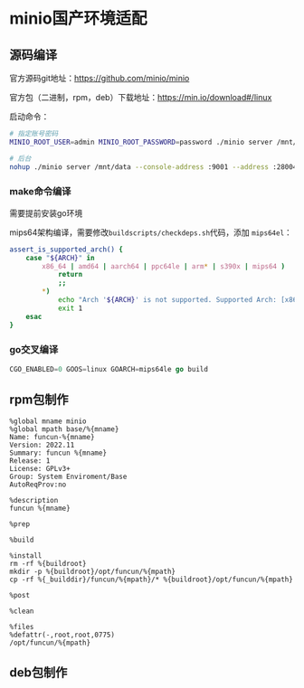 # minio国产环境适配

## 源码编译
官方源码git地址：https://github.com/minio/minio

官方包（二进制，rpm，deb）下载地址：https://min.io/download#/linux

启动命令：

```bash
# 指定账号密码
MINIO_ROOT_USER=admin MINIO_ROOT_PASSWORD=password ./minio server /mnt/data --console-address ":9001" --adress ":28004"

# 后台
nohup ./minio server /mnt/data --console-address :9001 --address :28004 > /mnt/data/minio.log 2>&1 &
```

### make命令编译

需要提前安装go环境

mips64架构编译，需要修改`buildscripts/checkdeps.sh`代码，添加 `mips64el`：

```sh
assert_is_supported_arch() {
    case "${ARCH}" in 
        x86_64 | amd64 | aarch64 | ppc64le | arm* | s390x | mips64 )
            return
            ;;
        *)
            echo "Arch '${ARCH}' is not supported. Supported Arch: [x86_64, amd64, aarch64, ppc64le, arm*, s390x]"
            exit 1
    esac
}
```
### go交叉编译

```go
CGO_ENABLED=0 GOOS=linux GOARCH=mips64le go build
```
## rpm包制作

```text
%global mname minio
%global mpath base/%{mname}
Name: funcun-%{mname}
Version: 2022.11
Summary: funcun %{mname}
Release: 1
License: GPLv3+
Group: System Enviroment/Base
AutoReqProv:no

%description
funcun %{mname}

%prep

%build

%install
rm -rf %{buildroot}
mkdir -p %{buildroot}/opt/funcun/%{mpath}
cp -rf %{_builddir}/funcun/%{mpath}/* %{buildroot}/opt/funcun/%{mpath}

%post

%clean

%files
%defattr(-,root,root,0775)
/opt/funcun/%{mpath}
```

## deb包制作